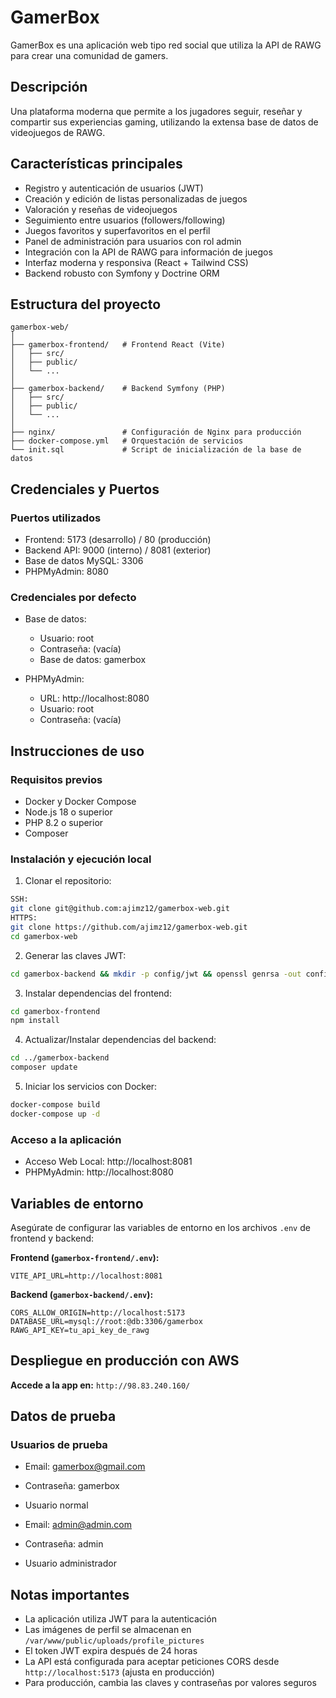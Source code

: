 # GamerBox
GamerBox es una aplicación web tipo red social que utiliza la API de RAWG para crear una comunidad de gamers.

## Descripción
Una plataforma moderna que permite a los jugadores seguir, reseñar y compartir sus experiencias gaming, utilizando la extensa base de datos de videojuegos de RAWG.

## Características principales
- Registro y autenticación de usuarios (JWT)
- Creación y edición de listas personalizadas de juegos
- Valoración y reseñas de videojuegos
- Seguimiento entre usuarios (followers/following)
- Juegos favoritos y superfavoritos en el perfil
- Panel de administración para usuarios con rol admin
- Integración con la API de RAWG para información de juegos
- Interfaz moderna y responsiva (React + Tailwind CSS)
- Backend robusto con Symfony y Doctrine ORM

## Estructura del proyecto

```
gamerbox-web/
│
├── gamerbox-frontend/   # Frontend React (Vite)
│   ├── src/
│   ├── public/
│   └── ...
│
├── gamerbox-backend/    # Backend Symfony (PHP)
│   ├── src/
│   ├── public/
│   └── ...
│
├── nginx/               # Configuración de Nginx para producción
├── docker-compose.yml   # Orquestación de servicios
└── init.sql             # Script de inicialización de la base de datos
```

## Credenciales y Puertos

### Puertos utilizados
- Frontend: 5173 (desarrollo) / 80 (producción)
- Backend API: 9000 (interno) / 8081 (exterior)
- Base de datos MySQL: 3306
- PHPMyAdmin: 8080

### Credenciales por defecto
- Base de datos:
  - Usuario: root
  - Contraseña: (vacía)
  - Base de datos: gamerbox

- PHPMyAdmin:
  - URL: http://localhost:8080
  - Usuario: root
  - Contraseña: (vacía)

## Instrucciones de uso

### Requisitos previos
- Docker y Docker Compose
- Node.js 18 o superior
- PHP 8.2 o superior
- Composer

### Instalación y ejecución local

1. Clonar el repositorio:
```bash
SSH:
git clone git@github.com:ajimz12/gamerbox-web.git
HTTPS:
git clone https://github.com/ajimz12/gamerbox-web.git
cd gamerbox-web
```

2. Generar las claves JWT:
```bash
cd gamerbox-backend && mkdir -p config/jwt && openssl genrsa -out config/jwt/private.pem -aes256 -passout pass:gamerbox 4096 && openssl rsa -pubout -in config/jwt/private.pem -out config/jwt/public.pem -passin pass:gamerbox
```

3. Instalar dependencias del frontend:
```bash
cd gamerbox-frontend
npm install
```

4. Actualizar/Instalar dependencias del backend:
```bash
cd ../gamerbox-backend
composer update
```

5. Iniciar los servicios con Docker:
```bash
docker-compose build
docker-compose up -d
```

### Acceso a la aplicación
- Acceso Web Local: http://localhost:8081
- PHPMyAdmin: http://localhost:8080

## Variables de entorno

Asegúrate de configurar las variables de entorno en los archivos `.env` de frontend y backend:

**Frontend (`gamerbox-frontend/.env`):**
```
VITE_API_URL=http://localhost:8081
```

**Backend (`gamerbox-backend/.env`):**
```
CORS_ALLOW_ORIGIN=http://localhost:5173
DATABASE_URL=mysql://root:@db:3306/gamerbox
RAWG_API_KEY=tu_api_key_de_rawg
```

## Despliegue en producción con AWS

 **Accede a la app en:** `http://98.83.240.160/`

## Datos de prueba

### Usuarios de prueba
- Email: gamerbox@gmail.com
- Contraseña: gamerbox
- Usuario normal

- Email: admin@admin.com
- Contraseña: admin
- Usuario administrador

## Notas importantes
- La aplicación utiliza JWT para la autenticación
- Las imágenes de perfil se almacenan en `/var/www/public/uploads/profile_pictures`
- El token JWT expira después de 24 horas
- La API está configurada para aceptar peticiones CORS desde `http://localhost:5173` (ajusta en producción)
- Para producción, cambia las claves y contraseñas por valores seguros




